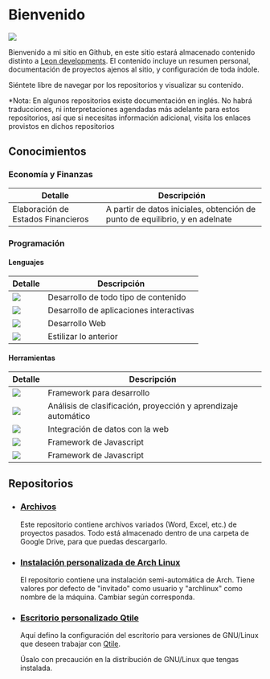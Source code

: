 <h1>Bienvenido</h1>

<img src="/images/bienvenido.png">

<p>
    Bienvenido a mi sitio en Github, en este sitio estará 
    almacenado contenido distinto a 
    <a href="https://www.leondevs.com" rel="noopener noreferrer" target="_blank">Leon developments</a>.
    El contenido incluye un resumen personal, documentación de 
    proyectos ajenos al sitio, y configuración de toda índole.
</p>

<p>
    Siéntete libre de navegar por los 
    repositorios y visualizar su contenido.
</p>

<p>
    *Nota: En algunos repositorios existe documentación 
    en inglés. No habrá traducciones, ni interpretaciones 
    agendadas más adelante para estos repositorios, así 
    que si necesitas información adicional, visita los 
    enlaces provistos en dichos repositorios
</p>

<h2>Conocimientos</h2>
<h3>
    Economía y Finanzas
</h3>

|   Detalle     |   Descripción     |
|---------------|-------------------|
| Elaboración de Estados Financieros | A partir de datos iniciales, obtención de punto de equilibrio, y en adelnate |


<h3>
    Programación
</h3>

<h4>Lenguajes</h4>

|   Detalle     |   Descripción     |
|---------------|-------------------|
| <img src="https://img.shields.io/badge/Python-000000?style=for-the-badge&logo=python"> | Desarrollo de todo tipo de contenido |
| <img src="https://img.shields.io/badge/Javascript-000000?style=for-the-badge&logo=javascript"> | Desarrollo de aplicaciones interactivas |
| <img src="https://img.shields.io/badge/HTML-000000?style=for-the-badge&logo=html5"> | Desarrollo Web |
| <img src="https://img.shields.io/badge/CSS-000000?style=for-the-badge&logo=css3&logoColor=1572B6"> | Estilizar lo anterior |

<h4>Herramientas</h4>

|   Detalle     |   Descripción     |
|---------------|-------------------|
| <img src="https://img.shields.io/badge/Django-000000?style=for-the-badge&logo=django&logoColor=092E20"> | Framework para desarrollo |
| <img src="https://img.shields.io/badge/TensorFlow-000000?style=for-the-badge&logo=tensorflow"> | Análisis de clasificación, proyección y aprendizaje automático |
| <img src="https://img.shields.io/badge/Rest-000000?style=for-the-badge&logo=fastapi"> | Integración de datos con la web |
| <img src="https://img.shields.io/badge/Vue.js-000000?style=for-the-badge&logo=vuedotjs"> | Framework de Javascript |
| <img src="https://img.shields.io/badge/React.js-000000?style=for-the-badge&logo=react"> | Framework de Javascript |

<h2>Repositorios</h2>
<ul>
    <li>
        <h3>
            <a href="https://github.com/CesarLeonC/archivos">
                Archivos
            </a>
        </h3>
        <p>
            Este repositorio contiene archivos variados 
            (Word, Excel, etc.) de proyectos pasados. 
            Todo está almacenado dentro de una carpeta de 
            Google Drive, para que puedas descargarlo.
        </p>
    </li>
    <li>
        <h3>
            <a href="https://github.com/CesarLeonC/arch">
                Instalación personalizada de Arch Linux
            </a>
        </h3>
        <p>
            El repositorio contiene una instalación semi-automática de 
            Arch. Tiene valores por defecto de "invitado" como usuario 
            y "archlinux" como nombre de la máquina. Cambiar según 
            corresponda.
        </p>
    </li>
    <li>
        <h3>
            <a href="https://github.com/CesarLeonC/qtile-personal-config">
                Escritorio personalizado Qtile
            </a>
        </h3>
        <p>
            Aquí defino la configuración del escritorio para 
            versiones de GNU/Linux que deseen trabajar con 
            <a href="http://www.qtile.org">Qtile</a>.
        </p>
        <p>
            Úsalo con precaución en la distribución de 
            GNU/Linux que tengas instalada.
        </p>
    </li>
</ul>